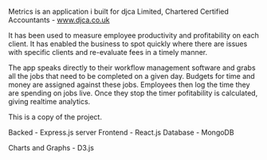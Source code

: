 Metrics is an application i built for djca Limited, Chartered Certified Accountants - www.djca.co.uk

It has been used to measure employee productivity and profitability on each client. 
It has enabled the business to spot quickly where there are issues with specific clients and re-evaluate fees in a timely manner.

The app speaks directly to their workflow management software and grabs all the jobs that need to be completed on a given day. 
Budgets for time and money are assigned against these jobs.
Employees then log the time they are spending on jobs live. Once they stop the timer pofitability is calculated, giving realtime analytics.

This is a copy of the project.

Backed - Express.js server
Frontend - React.js
Database - MongoDB

Charts and Graphs - D3.js